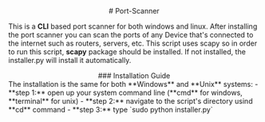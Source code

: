 <center># Port-Scanner</center>

This is a **CLI** based port scanner for both windows and linux. After installing the port scanner 
you can scan the ports of any Device that's connected to the internet such as routers, servers, etc. 
This script uses scapy so in order to run this script, **scapy** package should be installed. 
If not installed, the installer.py will install it automatically.



<center>### Installation Guide</center>
The installation is the same for both **Windows** and **Unix** systems:
 - **step 1:** open up your system command line (**cmd** for windows, **terminal** for unix)
 - **step 2:** navigate to the script's directory usind **cd** command
 - **step 3:** type `sudo python installer.py`


